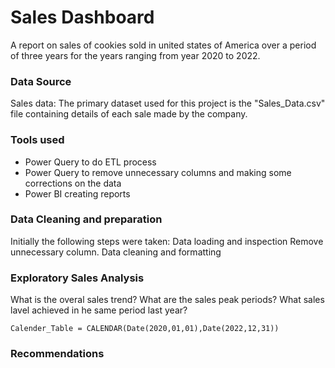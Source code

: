 
# Sales Dashboard

A report on sales of cookies sold in united states of America over a period of three years for the years ranging from year 2020 to 2022.

### Data Source
Sales data: The primary dataset used for this project is the "Sales_Data.csv" file containing details of each sale made by the company.

### Tools used
- Power Query to do ETL process
- Power Query to remove unnecessary columns and making some corrections on the data
- Power BI creating reports

### Data Cleaning and preparation 
Initially the following steps were taken:
Data loading and inspection
Remove unnecessary column.
Data cleaning and formatting 
### Exploratory Sales Analysis
What is the overal sales trend?
What are the sales peak periods?
What sales lavel achieved in he same period last year?

```DAX
Calender_Table = CALENDAR(Date(2020,01,01),Date(2022,12,31))
```
### Recommendations

